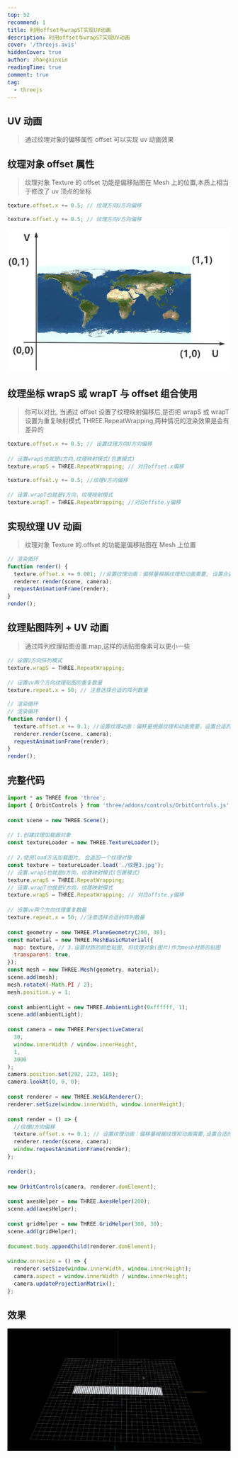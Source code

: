 ```yaml
---
top: 52
recommend: 1
title: 利用offset与wrapST实现UV动画
description: 利用offset与wrapST实现UV动画
cover: '/threejs.avis'
hiddenCover: true
author: zhangxinxin
readingTime: true
comment: true
tag:
  - threejs
---
```


## UV 动画

> 通过纹理对象的偏移属性 offset 可以实现 uv 动画效果

## 纹理对象 offset 属性

> 纹理对象 Texture 的 offset 功能是偏移贴图在 Mesh 上的位置,本质上相当于修改了 uv 顶点的坐标

```js
texture.offset.x += 0.5; // 纹理方向U方向偏移
```

```js
texture.offset.y += 0.5; // 纹理方向V方向偏移
```

![](../../public/threejs/UV坐标.jpg)

## 纹理坐标 wrapS 或 wrapT 与 offset 组合使用

> 你可以对比, 当通过 offset 设置了纹理映射偏移后,是否把 wrapS 或 wrapT 设置为重复映射模式 THREE.RepeatWrapping,两种情况的渲染效果是会有差异的

```js
texture.offset.x += 0.5; // 设置纹理方向U方向偏移

// 设置wrapS也就是U方向,纹理映射模式(包裹模式)
texture.wrapS = THREE.RepeatWrapping; // 对应offset.x偏移
```

```js
texture.offset.y += 0.5; //纹理V方向偏移

// 设置.wrapT也就是V方向，纹理映射模式
texture.wrapT = THREE.RepeatWrapping; //对应offste.y偏移
```

## 实现纹理 UV 动画

> 纹理对象 Texture 的.offset 的功能是偏移贴图在 Mesh 上位置

```js
// 渲染循环
function render() {
  texture.offset.x += 0.001; //设置纹理动画：偏移量根据纹理和动画需要, 设置合适的值
  renderer.render(scene, camera);
  requestAnimationFrame(render);
}
render();
```

## 纹理贴图阵列 + UV 动画

> 通过阵列纹理贴图设置.map,这样的话贴图像素可以更小一些

```js
// 设置U方向阵列模式
texture.wrapS = THREE.RepeatWrapping;

// 设置uv两个方向纹理贴图的重复数量
texture.repeat.x = 50; // 注意选择合适的阵列数量
```

```js
// 渲染循环
// 渲染循环
function render() {
  texture.offset.x += 0.1; //设置纹理动画：偏移量根据纹理和动画需要，设置合适的值
  renderer.render(scene, camera);
  requestAnimationFrame(render);
}
render();
```

## 完整代码

```js
import * as THREE from 'three';
import { OrbitControls } from 'three/addons/controls/OrbitControls.js';

const scene = new THREE.Scene();

// 1.创建纹理加载器对象
const textureLoader = new THREE.TextureLoader();

// 2.使用load方法加载图片, 会返回一个纹理对象
const texture = textureLoader.load('./纹理3.jpg');
// 设置.wrapS也就是U方向，纹理映射模式(包裹模式)
texture.wrapS = THREE.RepeatWrapping;
// 设置.wrapT也就是V方向，纹理映射模式
texture.wrapS = THREE.RepeatWrapping; // 对应offste.y偏移

// 设置uv两个方向纹理重复数量
texture.repeat.x = 50; //注意选择合适的阵列数量

const geometry = new THREE.PlaneGeometry(200, 30);
const material = new THREE.MeshBasicMaterial({
  map: texture, // 3.设置材质的颜色贴图, 将纹理对象(图片)作为mesh材质的贴图
  transparent: true,
});
const mesh = new THREE.Mesh(geometry, material);
scene.add(mesh);
mesh.rotateX(-Math.PI / 2);
mesh.position.y = 1;

const ambientLight = new THREE.AmbientLight(0xffffff, 1);
scene.add(ambientLight);

const camera = new THREE.PerspectiveCamera(
  30,
  window.innerWidth / window.innerHeight,
  1,
  3000
);
camera.position.set(292, 223, 185);
camera.lookAt(0, 0, 0);

const renderer = new THREE.WebGLRenderer();
renderer.setSize(window.innerWidth, window.innerHeight);

const render = () => {
  //纹理U方向偏移
  texture.offset.x += 0.1; // 设置纹理动画：偏移量根据纹理和动画需要,设置合适的值
  renderer.render(scene, camera);
  window.requestAnimationFrame(render);
};

render();

new OrbitControls(camera, renderer.domElement);

const axesHelper = new THREE.AxesHelper(200);
scene.add(axesHelper);

const gridHelper = new THREE.GridHelper(300, 30);
scene.add(gridHelper);

document.body.appendChild(renderer.domElement);

window.onresize = () => {
  renderer.setSize(window.innerWidth, window.innerHeight);
  camera.aspect = window.innerWidth / window.innerHeight;
  camera.updateProjectionMatrix();
};
```

## 效果

![](../../public/threejs/uv动画.gif)
